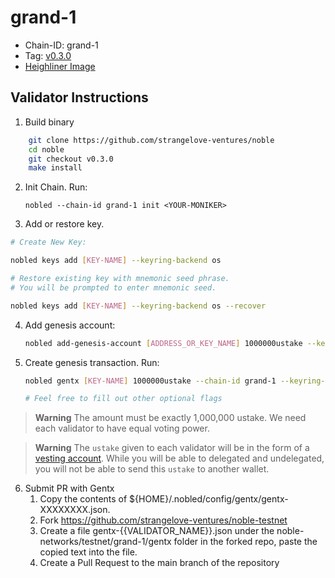 # grand-1

- Chain-ID: grand-1
- Tag: [v0.3.0](https://github.com/strangelove-ventures/noble/releases/tag/v0.3.0)
- [Heighliner Image](https://github.com/strangelove-ventures/noble/pkgs/container/noble/72469688?tag=v0.3.0)

## Validator Instructions

1) Build binary
```bash
    git clone https://github.com/strangelove-ventures/noble
    cd noble
    git checkout v0.3.0
    make install
```

2) Init Chain. Run:

    `nobled --chain-id grand-1 init <YOUR-MONIKER>`

3) Add or restore key.
```bash
# Create New Key:

nobled keys add [KEY-NAME] --keyring-backend os

# Restore existing key with mnemonic seed phrase. 
# You will be prompted to enter mnemonic seed. 

nobled keys add [KEY-NAME] --keyring-backend os --recover
```

4) Add genesis account:
    ```bash
    nobled add-genesis-account [ADDRESS_OR_KEY_NAME] 1000000ustake --keyring-backend os
    ```

5) Create genesis transaction. Run:
    ```bash
    nobled gentx [KEY-NAME] 1000000ustake --chain-id grand-1 --keyring-backend os

    # Feel free to fill out other optional flags
    ```
> **Warning**
> The amount must be exactly 1,000,000 ustake. We need each validator to have equal voting power.

> **Warning**
> The `ustake` given to each validator will be in the form of a [vesting account](https://docs.cosmos.network/v0.45/modules/auth/05_vesting.html). While you will be able to delegated and undelegated, you will not be able to send this `ustake` to another wallet.

6) Submit PR with Gentx
    1) Copy the contents of ${HOME}/.nobled/config/gentx/gentx-XXXXXXXX.json.
    2) Fork https://github.com/strangelove-ventures/noble-testnet
    3) Create a file gentx-{{VALIDATOR_NAME}}.json under the noble-networks/testnet/grand-1/gentx folder in the forked repo, paste the copied text into the file.
    4) Create a Pull Request to the main branch of the repository